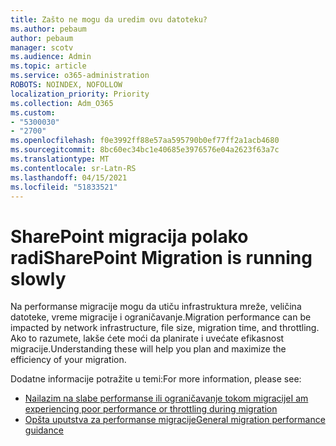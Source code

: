 ```yaml
---
title: Zašto ne mogu da uredim ovu datoteku?
ms.author: pebaum
author: pebaum
manager: scotv
ms.audience: Admin
ms.topic: article
ms.service: o365-administration
ROBOTS: NOINDEX, NOFOLLOW
localization_priority: Priority
ms.collection: Adm_O365
ms.custom:
- "5300030"
- "2700"
ms.openlocfilehash: f0e3992ff88e57aa595790b0ef77ff2a1acb4680
ms.sourcegitcommit: 8bc60ec34bc1e40685e3976576e04a2623f63a7c
ms.translationtype: MT
ms.contentlocale: sr-Latn-RS
ms.lasthandoff: 04/15/2021
ms.locfileid: "51833521"
---
```

# <a name="sharepoint-migration-is-running-slowly"></a><span data-ttu-id="6facf-102">SharePoint migracija polako radi</span><span class="sxs-lookup"><span data-stu-id="6facf-102">SharePoint Migration is running slowly</span></span>

<span data-ttu-id="6facf-103">Na performanse migracije mogu da utiču infrastruktura mreže, veličina datoteke, vreme migracije i ograničavanje.</span><span class="sxs-lookup"><span data-stu-id="6facf-103">Migration performance can be impacted by network infrastructure, file size, migration time, and throttling.</span></span> <span data-ttu-id="6facf-104">Ako to razumete, lakše ćete moći da planirate i uvećate efikasnost migracije.</span><span class="sxs-lookup"><span data-stu-id="6facf-104">Understanding these will help you plan and maximize the efficiency of your migration.</span></span>

<span data-ttu-id="6facf-105">Dodatne informacije potražite u temi:</span><span class="sxs-lookup"><span data-stu-id="6facf-105">For more information, please see:</span></span>

- [<span data-ttu-id="6facf-106">Nailazim na slabe performanse ili ograničavanje tokom migracije</span><span class="sxs-lookup"><span data-stu-id="6facf-106">I am experiencing poor performance or throttling during migration</span></span>](https://docs.microsoft.com/sharepointmigration/sharepoint-online-and-onedrive-migration-speed#faq-and-troubleshooting)
- [<span data-ttu-id="6facf-107">Opšta uputstva za performanse migracije</span><span class="sxs-lookup"><span data-stu-id="6facf-107">General migration performance guidance</span></span>](https://docs.microsoft.com/sharepointmigration/sharepoint-online-and-onedrive-migration-speed)

